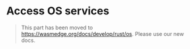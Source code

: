 # Access OS services

> This part has been moved to  <https://wasmedge.org/docs/develop/rust/os>. Please use our new docs.

